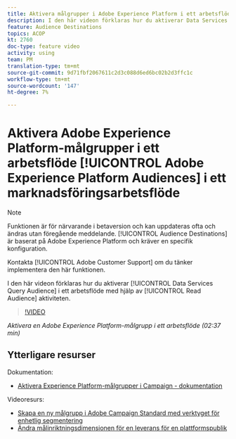 ```yaml
---
title: Aktivera målgrupper i Adobe Experience Platform i ett arbetsflöde
description: I den här videon förklaras hur du aktiverar Data Services Query Audience i ett arbetsflöde genom att använda aktiviteten Läs målgrupp.
feature: Audience Destinations
topics: ACOP
kt: 2760
doc-type: feature video
activity: using
team: PM
translation-type: tm+mt
source-git-commit: 9d71fbf2067611c2d3c088d6ed6bc02b2d3ffc1c
workflow-type: tm+mt
source-wordcount: '147'
ht-degree: 7%

---
```



# Aktivera Adobe Experience Platform-målgrupper i ett arbetsflöde [!UICONTROL Adobe Experience Platform Audiences] i ett marknadsföringsarbetsflöde

>[!NOTE]
>
>Funktionen är för närvarande i betaversion och kan uppdateras ofta och ändras utan föregående meddelande. [!UICONTROL Audience Destinations] är baserat på Adobe Experience Platform och kräver en specifik konfiguration.
>
>Kontakta [!UICONTROL Adobe Customer Support] om du tänker implementera den här funktionen.

I den här videon förklaras hur du aktiverar [!UICONTROL Data Services Query Audience] i ett arbetsflöde med hjälp av [!UICONTROL Read Audience] aktiviteten.

>[!VIDEO](https://video.tv.adobe.com/v/27647?quality=12)

*Aktivera en Adobe Experience Platform-målgrupp i ett arbetsflöde (02:37 min)*

## Ytterligare resurser

Dokumentation:

* [Aktivera Experience Platform-målgrupper i Campaign - dokumentation](https://docs.adobe.com/content/help/en/campaign-standard/using/profiles-and-audiences/working-with-adobe-experience-platform/aep-about-audience-destinations-service.html)

Videoresurs:

* [Skapa en ny målgrupp i Adobe Campaign Standard med verktyget för enhetlig segmentering](/help/profiles-and-audiences/audience-destinations/creating-audiences-using-segment-builder.md)
* [Ändra målinriktningsdimensionen för en leverans för en plattformspublik](/help/profiles-and-audiences/audience-destinations/changing-targeting-dimension.md)

